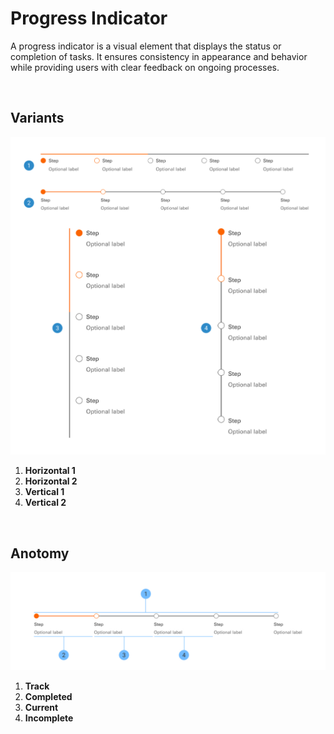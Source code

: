 # Progress Indicator

A progress indicator is a visual element that displays the status or completion of tasks. It ensures consistency in appearance and behavior while providing users with clear feedback on ongoing processes.

</br>

## Variants

<img src="../../assets/images/patterns/progressindicator-variants.jpg" alt="progressindicator-variants" width="752"/>

1. <b>Horizontal 1</b>
2. <b>Horizontal 2</b>
3. <b>Vertical 1</b>
4. <b>Vertical 2</b>

</br>

## Anotomy

<img src="../../assets/images/patterns/progressindicator-anatomy.jpg" alt="progressindicator-anatomy" width="752"/>

1. <b>Track</b>
2. <b>Completed</b>
3. <b>Current</b>
4. <b>Incomplete</b>
